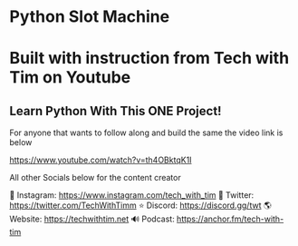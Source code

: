 # Python Slot Machine

# Built with instruction from Tech with Tim on Youtube

## Learn Python With This ONE Project!

For anyone that wants to follow along and build the same the video link is below 

https://www.youtube.com/watch?v=th4OBktqK1I

All other Socials below for the content creator

📸 Instagram: https://www.instagram.com/tech_with_tim 
📱 Twitter: https://twitter.com/TechWithTimm 
⭐ Discord: https://discord.gg/twt
🌎 Website: https://techwithtim.net
🔊 Podcast: https://anchor.fm/tech-with-tim
